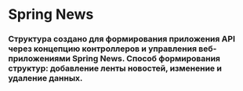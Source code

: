 # Spring News
###  Структура создано для формирования приложения API через концепцию контроллеров и управления веб-приложениями Spring News. Способ формирования структур: добавление ленты новостей, изменение и удаление данных.
